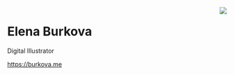 <img src="https://burkova.me/img/profile.png" align="right" />

# Elena Burkova

Digital Illustrator

https://burkova.me
